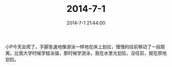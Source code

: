 ﻿---
title: 2014-7-1
date: 2014-7-1 21:44:00
tags:
categories: 爸爸
---
小P今天会爬了，手脚急速地像游泳一样地在床上划拉，慢慢的往前移动了一段距离。比我大学时候学蛙泳强，那时候学游泳，我在水里光划拉，没往前，就在原地划拉。 ​​​​